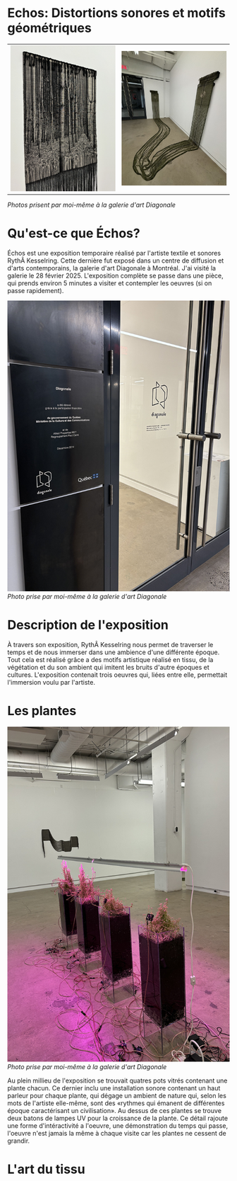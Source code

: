 # Echos: Distortions sonores et motifs géométriques
|  |  |
| ----------- | ----------- |
![photo](medias/echos_arbres_tissu.png)| ![photo](medias/echos_tissus_connecte.png) |
*Photos prisent par moi-même à la galerie d'art Diagonale*

# Qu'est-ce que Échos?
Échos est une exposition temporaire réalisé par l'artiste textile et sonores RythÂ Kesselring. Cette dernière fut exposé dans un centre de diffusion et d'arts contemporains,  la galerie d'art Diagonale à Montréal. J'ai visité la galerie le 28 février 2025. L'exposition complète se passe dans une pièce, qui prends environ 5 minutes a visiter et contempler les oeuvres (si on passe rapidement).

![photo](medias/echos_entrer.png)<br>
*Photo prise par moi-même à la galerie d'art Diagonale*

# Description de l'exposition
À travers son exposition, RythÂ Kesselring nous permet de traverser le temps et de nous immerser dans une ambience d'une différente époque. Tout cela est réalisé grâce a des motifs artistique réalisé en tissu, de la végétation et du son ambient qui imitent les bruits d'autre époques et cultures. L'exposition contenait trois oeuvres qui, liées entre elle, permettait l'immersion voulu par l'artiste. 

# Les plantes 

![photo](medias/echos_plantes.png)<br>
*Photo prise par moi-même à la galerie d'art Diagonale*

Au plein millieu de l'exposition se trouvait quatres pots vitrés contenant une plante chacun. Ce dernier inclu une installation sonore contenant un haut parleur pour chaque plante, qui dégage un ambient de nature qui, selon les mots de l'artiste elle-même, sont des «rythmes qui émanent de différentes époque caractérisant un civilisation». Au dessus de ces plantes se trouve deux batons de lampes UV pour la croissance de la plante. Ce détail rajoute une forme d'intéractivité a l'oeuvre, une démonstration du temps qui passe, l'oeuvre n'est jamais la même à chaque visite car les plantes ne cessent de grandir. 

# L'art du tissu


